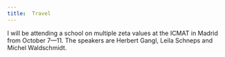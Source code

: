 ```yaml
---
title:  Travel
---
```


I will be attending a school on multiple zeta values at the ICMAT in Madrid from October 7&mdash;11. The speakers are Herbert Gangl, Leila Schneps and Michel Waldschmidt.
